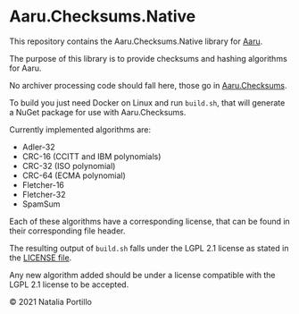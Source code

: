 # Aaru.Checksums.Native

This repository contains the Aaru.Checksums.Native library for [Aaru](https://www.aaru.app).

The purpose of this library is to provide checksums and hashing algorithms for Aaru.

No archiver processing code should fall here, those go in [Aaru.Checksums](https://github.com/aaru-dps/Aaru.Checksums).

To build you just need Docker on Linux and run `build.sh`, that will generate a NuGet package for use with Aaru.Checksums.

Currently implemented algorithms are:
- Adler-32
- CRC-16 (CCITT and IBM polynomials)
- CRC-32 (ISO polynomial)
- CRC-64 (ECMA polynomial)
- Fletcher-16
- Fletcher-32
- SpamSum

Each of these algorithms have a corresponding license, that can be found in their corresponding file header.

The resulting output of `build.sh` falls under the LGPL 2.1 license as stated in the [LICENSE file](LICENSE).

Any new algorithm added should be under a license compatible with the LGPL 2.1 license to be accepted.

© 2021 Natalia Portillo